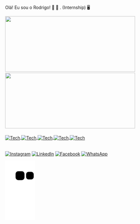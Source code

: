 Olá! Eu sou o Rodrigo! 👋 🔭 .
(Internship) 🖥️ 

<div> 
  <a href="https://github.com/RodrigoSF2703"> 
  <img height=180 width=420 src="https://github-readme-stats.vercel.app/api?        username=RodrigoSF2703&show_icons=true&theme=dark&include_all_commits=true&count_private=true"/>
   <img height=180 width=420 src="https://github-readme-stats.vercel.app/api/top-langs/?username=RodrigoSF2703&layout=compact&langs_count=16&theme=dark"/> 
</div> 
<div style="display: inline_block"><br> 
  <img align="center" alt="Tech" height="30" width="40" src="https://cdn.jsdelivr.net/gh/devicons/devicon/icons/python/python-original.svg" /> 
  <img align="center" alt="Tech" height="30" width="40" src="https://cdn.jsdelivr.net/gh/devicons/devicon/icons/html5/html5-original.svg" /> 
  <img align="center" alt="Tech" height="30" width="40" src="https://cdn.jsdelivr.net/gh/devicons/devicon/icons/css3/css3-original.svg" /> 
  <img align="center" alt="Tech" height="30" width="40" src="https://cdn.jsdelivr.net/gh/devicons/devicon/icons/opencv/opencv-original.svg" /> 
  <img align="center" alt="Tech" height="30" width="40" src="https://cdn.jsdelivr.net/gh/devicons/devicon/icons/numpy/numpy-original.svg" /> 
</div>
<br><br> 
<div> 
  <a href="https://www.instagram.com/rodriigo_Sf/" targe="_blank"><img align="center" alt="Instagram" src="https://img.shields.io/badge/Instagram-E4405F?style=for-the-badge&logo=instagram&logoColor=white" target="_blank"></a>  
  <a href="https://www.linkedin.com/in/rodrigo-de-souza-francisco/" target="_blank"><img align="center" alt="LinkedIn" src="https://img.shields.io/badge/-LinkedIn-%230077B5?style=for-the-badge&logo=linkedin&logoColor=white" target="_blank"></a>
  <a href="https://www.facebook.com/people/Rodrigo-de-Souza/100004917128279/?mibextid=ZbWKwL" targe="_blank"><img align="center" alt="Facebook" src="https://img.shields.io/badge/Facebook-1877F2?style=for-the-badge&logo=facebook&logoColor=white" target="_blank"></a> 
  <a href="https://wa.me/32999777368" targe="_blank"><img align="center" alt="WhatsApp" src="https://img.shields.io/badge/WhatsApp-25D366?style=for-the-badge&logo=whatsapp&logoColor=white" target="_blank">
  
  </a> ![Snake animation](https://github.com/RodrigoSF2703/RodrigoSF2703/blob/output/github-contribution-grid-snake.svg) </div> <br><br>
  
</div>
<br><br>
